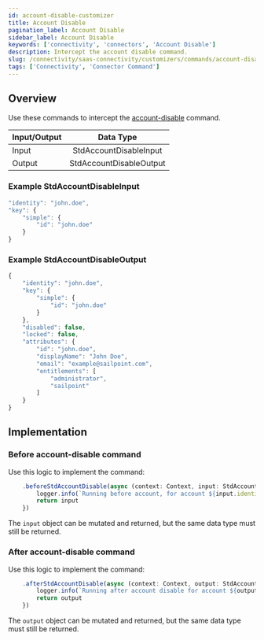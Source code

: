 ```yaml
---
id: account-disable-customizer
title: Account Disable
pagination_label: Account Disable
sidebar_label: Account Disable
keywords: ['connectivity', 'connectors', 'Account Disable']
description: Intercept the account disable command. 
slug: /connectivity/saas-connectivity/customizers/commands/account-disable
tags: ['Connectivity', 'Connector Command']
---
```


## Overview

Use these commands to intercept the [account-disable](../../commands/account-disable) command.


| Input/Output    |        Data Type        |
| :-------------- | :---------------------: |
| Input           | StdAccountDisableInput  |
| Output          | StdAccountDisableOutput |

### Example StdAccountDisableInput

```javascript
"identity": "john.doe",
"key": {
    "simple": {
        "id": "john.doe"
    }
}
```

### Example StdAccountDisableOutput

```javascript
{
    "identity": "john.doe",
    "key": {
        "simple": {
            "id": "john.doe"
        }
    },
    "disabled": false,
    "locked": false,
    "attributes": {
        "id": "john.doe",
        "displayName": "John Doe",
        "email": "example@sailpoint.com",
        "entitlements": [
            "administrator",
            "sailpoint"
        ]
    }
}
```
## Implementation

### Before account-disable command

Use this logic to implement the command: 

```javascript
    .beforeStdAccountDisable(async (context: Context, input: StdAccountDisableInput) => {
        logger.info(`Running before account, for account ${input.identity}`)
        return input
    })
```
The `input` object can be mutated and returned, but the same data type must still be returned.

### After account-disable command

Use this logic to implement the command: 

```javascript
    .afterStdAccountDisable(async (context: Context, output: StdAccountDisableOutput) => {
        logger.info(`Running after account disable for account ${output.identity}`)
        return output
    })
```
The `output` object can be mutated and returned, but the same data type must still be returned.